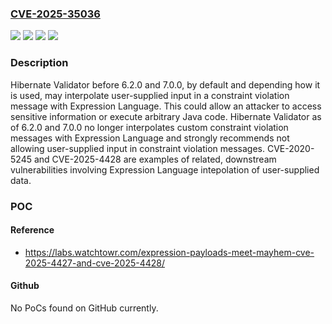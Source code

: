 ### [CVE-2025-35036](https://cve.mitre.org/cgi-bin/cvename.cgi?name=CVE-2025-35036)
![](https://img.shields.io/static/v1?label=Product&message=Hibernate%20Validator&color=blue)
![](https://img.shields.io/static/v1?label=Version&message=&color=brightgreen)
![](https://img.shields.io/static/v1?label=Version&message=0%20&color=brightgreen)
![](https://img.shields.io/static/v1?label=Vulnerability&message=CWE-94%20Improper%20Control%20of%20Generation%20of%20Code%20('Code%20Injection')&color=brightgreen)

### Description

Hibernate Validator before 6.2.0 and 7.0.0, by default and depending how it is used, may interpolate user-supplied input in a constraint violation message with Expression Language. This could allow an attacker to access sensitive information or execute arbitrary Java code. Hibernate Validator as of 6.2.0 and 7.0.0 no longer interpolates custom constraint violation messages with Expression Language and strongly recommends not allowing user-supplied input in constraint violation messages. CVE-2020-5245 and CVE-2025-4428 are examples of related, downstream vulnerabilities involving Expression Language intepolation of user-supplied data.

### POC

#### Reference
- https://labs.watchtowr.com/expression-payloads-meet-mayhem-cve-2025-4427-and-cve-2025-4428/

#### Github
No PoCs found on GitHub currently.

